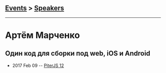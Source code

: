 ## [Events](../README.md) > [Speakers](../speakers.md)
---

# Артём Марченко

## Один код для сборки под web, iOS и Android
- 2017 Feb 09 -- [PiterJS 12](https://www.youtube.com/watch?v=i6AhrTVQbkc)    
